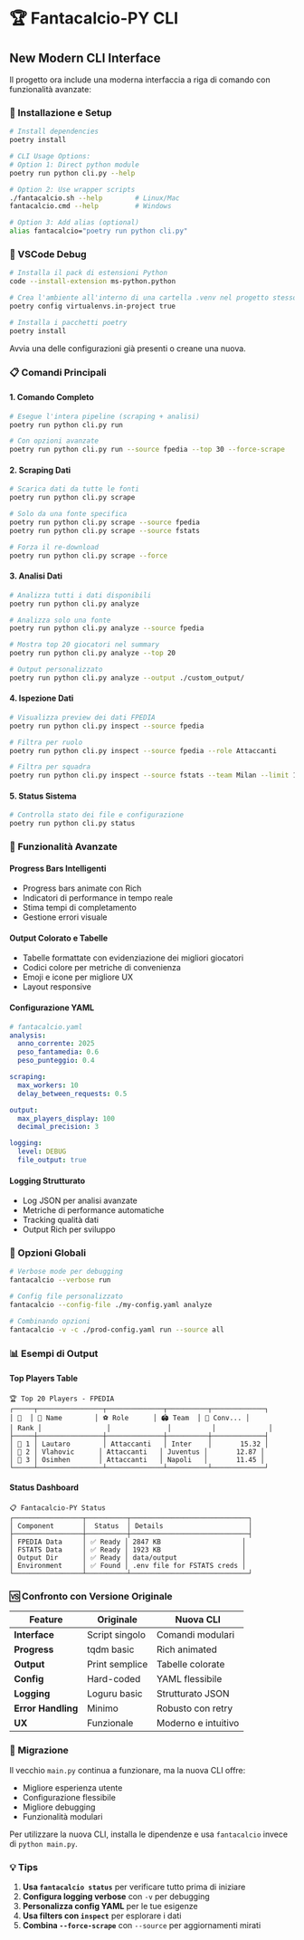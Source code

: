 # 🏆 Fantacalcio-PY CLI

## New Modern CLI Interface

Il progetto ora include una moderna interfaccia a riga di comando con funzionalità avanzate:

### 🚀 Installazione e Setup

```bash
# Install dependencies
poetry install

# CLI Usage Options:
# Option 1: Direct python module
poetry run python cli.py --help

# Option 2: Use wrapper scripts
./fantacalcio.sh --help        # Linux/Mac
fantacalcio.cmd --help         # Windows

# Option 3: Add alias (optional)
alias fantacalcio="poetry run python cli.py"
```

### 🐞 VSCode Debug

```bash
# Installa il pack di estensioni Python
code --install-extension ms-python.python

# Crea l'ambiente all'interno di una cartella .venv nel progetto stesso
poetry config virtualenvs.in-project true

# Installa i pacchetti poetry
poetry install
```

Avvia una delle configurazioni già presenti o creane una nuova.

### 📋 Comandi Principali

#### 1. **Comando Completo**

```bash
# Esegue l'intera pipeline (scraping + analisi)
poetry run python cli.py run

# Con opzioni avanzate  
poetry run python cli.py run --source fpedia --top 30 --force-scrape
```

#### 2. **Scraping Dati**

```bash
# Scarica dati da tutte le fonti
poetry run python cli.py scrape

# Solo da una fonte specifica
poetry run python cli.py scrape --source fpedia
poetry run python cli.py scrape --source fstats

# Forza il re-download
poetry run python cli.py scrape --force
```

#### 3. **Analisi Dati**

```bash
# Analizza tutti i dati disponibili
poetry run python cli.py analyze

# Analizza solo una fonte
poetry run python cli.py analyze --source fpedia

# Mostra top 20 giocatori nel summary
poetry run python cli.py analyze --top 20

# Output personalizzato
poetry run python cli.py analyze --output ./custom_output/
```

#### 4. **Ispezione Dati**

```bash
# Visualizza preview dei dati FPEDIA
poetry run python cli.py inspect --source fpedia

# Filtra per ruolo
poetry run python cli.py inspect --source fpedia --role Attaccanti

# Filtra per squadra  
poetry run python cli.py inspect --source fstats --team Milan --limit 15
```

#### 5. **Status Sistema**

```bash
# Controlla stato dei file e configurazione
poetry run python cli.py status
```

### 🎨 Funzionalità Avanzate

#### **Progress Bars Intelligenti**

- Progress bars animate con Rich
- Indicatori di performance in tempo reale
- Stima tempi di completamento
- Gestione errori visuale

#### **Output Colorato e Tabelle**

- Tabelle formattate con evidenziazione dei migliori giocatori
- Codici colore per metriche di convenienza
- Emoji e icone per migliore UX
- Layout responsive

#### **Configurazione YAML**

```yaml
# fantacalcio.yaml
analysis:
  anno_corrente: 2025
  peso_fantamedia: 0.6
  peso_punteggio: 0.4

scraping:
  max_workers: 10
  delay_between_requests: 0.5

output:
  max_players_display: 100
  decimal_precision: 3

logging:
  level: DEBUG
  file_output: true
```

#### **Logging Strutturato**

- Log JSON per analisi avanzate
- Metriche di performance automatiche
- Tracking qualità dati
- Output Rich per sviluppo

### 🔧 Opzioni Globali

```bash
# Verbose mode per debugging
fantacalcio --verbose run

# Config file personalizzato
fantacalcio --config-file ./my-config.yaml analyze

# Combinando opzioni
fantacalcio -v -c ./prod-config.yaml run --source all
```

### 📊 Esempi di Output

#### **Top Players Table**

```
🏆 Top 20 Players - FPEDIA                                    
┌─────┬────────────────┬──────────────┬──────────┬─────────────┐
│ 🏅  │ 👤 Name        │ ⚽ Role      │ 🏟️ Team  │ 💎 Conv... │
│ Rank │                │              │          │             │
├─────┼────────────────┼──────────────┼──────────┼─────────────┤
│ 🥇 1 │ Lautaro        │ Attaccanti   │ Inter    │       15.32 │
│ 🥈 2 │ Vlahovic      │ Attaccanti   │ Juventus │       12.87 │
│ 🥉 3 │ Osimhen       │ Attaccanti   │ Napoli   │       11.45 │
└─────┴────────────────┴──────────────┴──────────┴─────────────┘
```

#### **Status Dashboard**

```
📋 Fantacalcio-PY Status
┌─────────────────┬──────────┬─────────────────────────────┐
│ Component       │  Status  │ Details                     │
├─────────────────┼──────────┼─────────────────────────────┤
│ FPEDIA Data     │ ✅ Ready │ 2847 KB                    │
│ FSTATS Data     │ ✅ Ready │ 1923 KB                    │
│ Output Dir      │ ✅ Ready │ data/output                │
│ Environment     │ ✅ Found │ .env file for FSTATS creds │
└─────────────────┴──────────┴─────────────────────────────┘
```

### 🆚 Confronto con Versione Originale

| Feature | Originale | Nuova CLI |
|---------|-----------|-----------|
| **Interface** | Script singolo | Comandi modulari |
| **Progress** | tqdm basic | Rich animated |
| **Output** | Print semplice | Tabelle colorate |
| **Config** | Hard-coded | YAML flessibile |
| **Logging** | Loguru basic | Strutturato JSON |
| **Error Handling** | Minimo | Robusto con retry |
| **UX** | Funzionale | Moderno e intuitivo |

### 🔄 Migrazione

Il vecchio `main.py` continua a funzionare, ma la nuova CLI offre:

- Migliore esperienza utente
- Configurazione flessibile  
- Migliore debugging
- Funzionalità modulari

Per utilizzare la nuova CLI, installa le dipendenze e usa `fantacalcio` invece di `python main.py`.

### 💡 Tips

1. **Usa `fantacalcio status`** per verificare tutto prima di iniziare
2. **Configura logging verbose** con `-v` per debugging
3. **Personalizza config YAML** per le tue esigenze
4. **Usa filters con `inspect`** per esplorare i dati
5. **Combina `--force-scrape`** con `--source` per aggiornamenti mirati
